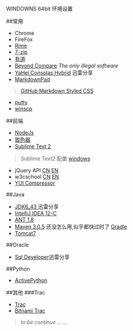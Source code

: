 WINDOWNS 64bit 环境设置

##常用
- Chrome
- FireFox
- [Rime](http://code.google.com/p/rimeime/)
- [7-zip](http://7-zip.org/)
- [有道](http://cidian.youdao.com/download/YoudaoDict.exe)
- [Beyond Compare](http://www.onlinedown.net/soft/23172.htm) *The only illegal software*
- [YaHei Consolas Hybrid](http://kuai.xunlei.com/d/fo-DAgI3egAODTxRcd0) 迅雷分享
- [MarkdownPad](http://markdownpad.com/)
> [GitHub Markdown Styled CSS](http://kevinburke.bitbucket.org/markdowncss/markdown.css)
- [putty](http://www.chiark.greenend.org.uk/~sgtatham/putty/download.html)
- [winscp](http://winscp.net/eng/docs/lang:chs)

##前端
- [NodeJs](http://nodejs.org/)
- [取色器](http://instant-eyedropper.com/)
- [Sublime Text 2](http://www.sublimetext.com/2)
> Sublime Text2 配置 [windows](https://wido.me/sunteya/sublime-text-packages-and-settings/)
- jQuery API [CN](http://julying.com/lab/jQuery-api-1.7/) [EN](http://api.jquery.com/)
- w3cschool [CN](www.w3school.com.cn/) [EN](http://www.w3schools.com/)
- [YUI Compressor](http://yui.github.com/yuicompressor/)

##Java
- [JDK6_43 ](http://kuai.xunlei.com/d/fo-DAgJ9fADgFDxR714) 迅雷分享
- [IntelliJ IDEA 12-C](http://download.jetbrains.com/idea/ideaIC-12.0.4.exe)
- [ANT 1.8](http://ant.apache.org/bindownload.cgi)
- [Maven 3.0.5](http://maven.apache.org/download.cgi) 还没怎么用,似乎都快过时了 [Gradle](http://www.gradle.org/)
- [Tomcat7](http://tomcat.apache.org/download-70.cgi)

##Oracle
- [Sql Developer](http://kuai.xunlei.com/d/fo-DAgI3egAODTxRcd0)迅雷分享

##Python
- [ActivePython](http://www.activestate.com/activepython/downloads)

##其他
###Trac
- [Trac](http://trac.edgewall.org/)
- [Bitnami Trac](http://bitnami.org/stack/trac)

>*to be continue ... ...*





